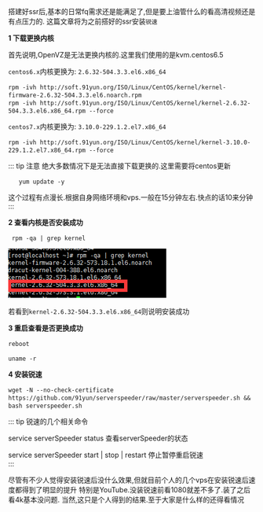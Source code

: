 搭建好ssr后,基本的日常fq需求还是能满足了,但是要上油管什么的看高清视频还是有点压力的.
这篇文章将为之前搭好的ssr安装`锐速`

**1 下载更换内核**

 首先说明,OpenVZ是无法更换内核的.这里我们使用的是kvm.centos6.5
 
 `centos6.x`内核更换为: `2.6.32-504.3.3.el6.x86_64`
 
 ````shell
 rpm -ivh http://soft.91yun.org/ISO/Linux/CentOS/kernel/kernel-firmware-2.6.32-504.3.3.el6.noarch.rpm
 rpm -ivh http://soft.91yun.org/ISO/Linux/CentOS/kernel/kernel-2.6.32-504.3.3.el6.x86_64.rpm --force
 ````
 
 `centos7.x`内核更换为: `3.10.0-229.1.2.el7.x86_64`
 ```shell
 rpm -ivh http://soft.91yun.org/ISO/Linux/CentOS/kernel/kernel-3.10.0-229.1.2.el7.x86_64.rpm --force
 ```
 ::: tip
 注意 绝大多数情况下是无法直接下载更换的.这里需要将centos更新
 ````shell
    yum update -y
 ````
 这个过程有点漫长.根据自身网络环境和vps.一般在15分钟左右.快点的话10来分钟
 ::: 
 
**2 查看内核是否安装成功** 

 ````shell
  rpm -qa | grep kernel
 ````
 ![ssrSpeeder1](../public/img/ssrSpeeder1.png)
 
 若看到`kernel-2.6.32-504.3.3.el6.x86_64`则说明安装成功
 
**3 重启查看是否更换成功**
 
 ````shell
 reboot
 ````
 ````shell
 uname -r
 ````
 
**4 安装锐速**
 ````shell
 wget -N --no-check-certificate https://github.com/91yun/serverspeeder/raw/master/serverspeeder.sh && bash serverspeeder.sh
 ````
 ::: tip
 锐速的几个相关命令 
 
 service serverSpeeder status 查看serverSpeeder的状态 
 
 service serverSpeeder start | stop | restart 停止暂停重启锐速  
 :::

尽管有不少人觉得安装锐速后没什么效果,但就目前个人的几个vps在安装锐速后速度都得到了明显的提升
 特别是YouTube.没装锐速前看1080就差不多了.装了之后看4k基本没问题.
 当然,这只是个人得到的结果.至于大家是什么样的还得看情况